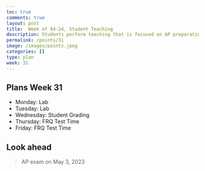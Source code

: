 ```yaml
---
toc: true
comments: true
layout: post
title:  Week of 04-24, Student Teaching
description: Students perform teaching that is focused on AP preparation
permalink: /points/31
image: /images/points.jpeg
categories: []
type: plan
week: 31
---
```


## Plans Week 31
> 
- Monday: Lab
- Tuesday: Lab
- Wednesday: Student Grading
- Thursday: FRQ Test Time
- Friday: FRQ Test Time

## Look ahead
> AP exam on May 3, 2023